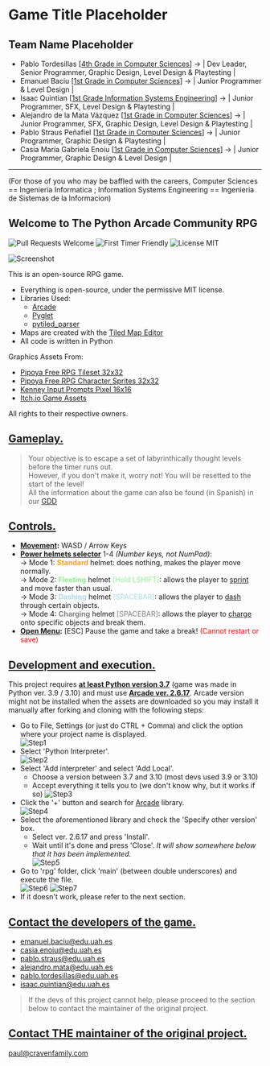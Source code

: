 # Game Title Placeholder

## Team Name Placeholder
- Pablo Tordesillas [[4th Grade in Computer Sciences](https://www.uah.es/en/estudios/estudios-oficiales/Degree-in-Computer-Science-Engineering/)] -> | Dev Leader, Senior Programmer, Graphic Design, Level Design & Playtesting |
- Emanuel Baciu [[1st Grade in Computer Sciences](https://www.uah.es/en/estudios/estudios-oficiales/Degree-in-Computer-Science-Engineering/)] -> | Junior Programmer & Level Design |
- Isaac Quintian [[1st Grade Information Systems Engineering](https://www.uah.es/en/estudios/estudios-oficiales/Degree-in-Engineering-in-Information-Systems/)] -> | Junior Programmer, SFX, Level Design & Playtesting |
- Alejandro de la Mata Vázquez [[1st Grade in Computer Sciences](https://www.uah.es/en/estudios/estudios-oficiales/Degree-in-Computer-Science-Engineering/)] -> | Junior Programmer, SFX, Graphic Design, Level Design & Playtesting |
- Pablo Straus Peñafiel [[1st Grade in Computer Sciences](https://www.uah.es/en/estudios/estudios-oficiales/Degree-in-Computer-Science-Engineering/)] -> | Junior Programmer, Graphic Design & Playtesting |
- Casia María Gabriela Enoiu [[1st Grade in Computer Sciences](https://www.uah.es/en/estudios/estudios-oficiales/Degree-in-Computer-Science-Engineering/)] -> | Junior Programmer, Graphic Design & Level Design |
_______________________________________________________________________________________

(For those of you who may be baffled with the careers, Computer Sciences == Ingenieria Informatica ; Information Systems Engineering == Ingenieria de Sistemas de la Informacion)

## Welcome to The Python Arcade Community RPG

![Pull Requests Welcome](https://img.shields.io/badge/PRs-welcome-success)
![First Timer Friendly](https://img.shields.io/badge/First%20Timer-friendly-informational)
![License MIT](https://img.shields.io/badge/license-MIT-success)

![Screenshot](/screenshot.png)

This is an open-source RPG game.

* Everything is open-source, under the permissive MIT license.
* Libraries Used:
  * [Arcade](https://github.com/pythonarcade/arcade)
  * [Pyglet](https://github.com/pyglet/pyglet)
  * [pytiled_parser](https://github.com/pythonarcade/pytiled_parser)
* Maps are created with the [Tiled Map Editor](https://mapeditor.org)
* All code is written in Python

Graphics Assets From:

* [Pipoya Free RPG Tileset 32x32](https://pipoya.itch.io/pipoya-rpg-tileset-32x32)
* [Pipoya Free RPG Character Sprites 32x32](https://pipoya.itch.io/pipoya-free-rpg-character-sprites-32x32)
* [Kenney Input Prompts Pixel 16x16](https://kenney.nl/assets/input-prompts-pixel-16)
* [Itch.io Game Assets](https://itch.io/game-assets)

All rights to their respective owners.

##  <u>Gameplay.</u>
>Your objective is to escape a set of labyrinthically thought levels before the timer runs out.<br>
However, if you don't make it, worry not! You will be resetted to the start of the level!<br>
All the information about the game can also be found (in Spanish) in our <u>[GDD](/docs/gdd.md)</u>

## <u>Controls.</u>
- <u>**Movement</u>:** WASD / Arrow Keys
- <u>**Power helmets selector**</u> 1-4 *(Number keys, not NumPad)*:<br>
-> Mode 1: <font color ="orange">**Standard**</font> helmet: does nothing, makes the player move normally.<br>
-> Mode 2: <font color="lightgreen">**Fleeting**</font> helmet  <font color="lightgreen">[Hold LSHIFT]</font>: allows the player to <u>sprint</u> and move faster than usual.<br>
-> Mode 3: <font color="lightblue">**Dashing**</font> helmet <font color="lightblue">[SPACEBAR]</font>: allows the player to <u>dash</u> through certain objects.<br>
-> Mode 4: <font color="gray">**Charging**</font> helmet <font color="gray">[SPACEBAR]</font>: allows the player to <u>charge</u> onto specific objects and break them.
- <u>**Open Menu</u>:** [ESC] Pause the game and take a break! <font color="red">(Cannot restart or save)</font>

## <u>Development and execution.</u>

This project requires <u>**at least Python version 3.7**</u> (game was made in  Python ver. 3.9 / 3.10) and must use <u>**Arcade ver. 2.6.17**</u>.
Arcade version might not be installed when the assets are downloaded so you may install it manually after forking and cloning with the following steps:
- Go to File, Settings (or just do CTRL + Comma) and click the option where your project name is displayed.<br>
![Step1](/steps/1.png)<br>
- Select 'Python Interpreter'.<br>
![Step2](/steps/2.png)<br>
- Select 'Add interpreter' and select 'Add Local'.<br>
  - Choose a version between 3.7 and 3.10 (most devs used 3.9 or 3.10)<br>
  - Accept everything it tells you to (we don't know why, but it works if so)
![Step3](/steps/3.png)<br>
- Click the '+' button and search for <u>Arcade</u> library.<br>
![Step4](/steps/4.png)<br>
- Select the aforementioned library and check the 'Specify other version' box.
  - Select ver. 2.6.17 and press 'Install'.
  - Wait until it's done and press 'Close'. <i>It will show somewhere below that it has been implemented.</i><br>
  ![Step5](/steps/5.png)<br>
- Go to 'rpg' folder, click 'main' (between double underscores) and execute the file.<br>
![Step6](/steps/6.png)
![Step7](/steps/7.png)<br>
- If it doesn't work, please refer to the next section.

## <u>Contact the developers of the game.</u>
- emanuel.baciu@edu.uah.es<br>
- casia.enoiu@edu.uah.es<br>
- pablo.straus@edu.uah.es<br>
- alejandro.mata@edu.uah.es<br>
- pablo.tordesillas@edu.uah.es<br>
- isaac.quintian@edu.uah.es
>If the devs of this project cannot help, please proceed to the section below to contact the maintainer of the original project.

## <u>Contact THE maintainer of the original project.</u>
paul@cravenfamily.com

